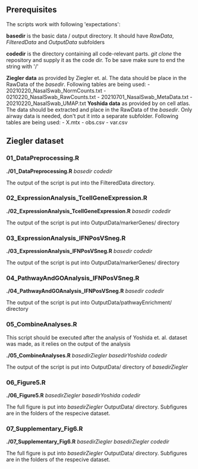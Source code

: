 ## Prerequisites

The scripts work with following 'expectations':

**basedir** is the basic data / output directory. It should have *RawData*, *FilteredData* and *OutputData* subfolders

**codedir** is the directory containing all code-relevant parts. *git clone* the repository and supply it as the code dir. To be save make sure to end the string with '/'

**Ziegler data** as provided by Ziegler et. al. The data should be place in the RawData of the *basedir*. Following tables are being used: 
    - 20210220_NasalSwab_NormCounts.txt
    - 0210220_NasalSwab_RawCounts.txt
    - 20210701_NasalSwab_MetaData.txt
    - 20210220_NasalSwab_UMAP.txt
**Yoshida data** as provided by on cell atlas. The data should be extracted and place in the RawData of the *basedir*. Only airway data is needed, don't put it into a separate subfolder.  Following tables are being used: 
    - X.mtx
    - obs.csv
    - var.csv



## Ziegler dataset 

### 01_DataPreprocessing.R

**./01_DataPreprocessing.R** *basedir* *codedir*

The output of the script is put into the FilteredData directory.

### 02_ExpressionAnalysis_TcellGeneExpression.R

**./02_ExpressionAnalysis_TcellGeneExpression.R** *basedir* *codedir*

The output of the script is put into OutputData/markerGenes/ directory

### 03_ExpressionAnalysis_IFNPosVSneg.R

**./03_ExpressionAnalysis_IFNPosVSneg.R** *basedir* *codedir*

The output of the script is put into OutputData/markerGenes/ directory

### 04_PathwayAndGOAnalysis_IFNPosVSneg.R

**./04_PathwayAndGOAnalysis_IFNPosVSneg.R** *basedir* *codedir*

The output of the script is put into OutputData/pathwayEnrichment/ directory

### 05_CombineAnalyses.R

This script should be executed after the analysis of Yoshida et. al. dataset was made, as it relies on the output of the analysis

**./05_CombineAnalyses.R** *basedirZiegler* *basedirYoshida* *codedir*

The output of the script is put into OutputData/ directory of *basedirZiegler*

### 06_Figure5.R

**./06_Figure5.R** *basedirZiegler* *basedirYoshida* *codedir*

The full figure is put into *basedirZiegler* OutputData/ directory. Subfigures are in the folders of the respecive dataset.

### 07_Supplementary_Fig6.R

**./07_Supplementary_Fig6.R** *basedirZiegler* *basedirZiegler* *codedir*

The full figure is put into *basedirZiegler* OutputData/ directory. Subfigures are in the folders of the respecive dataset.
